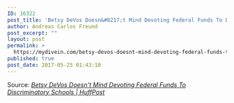 ```yaml
---
ID: 16322
post_title: 'Betsy DeVos Doesn&#8217;t Mind Devoting Federal Funds To Discriminatory Schools | HuffPost'
author: Andreas Carlos Freund
post_excerpt: ""
layout: post
permalink: >
  https://mydivein.com/betsy-devos-doesnt-mind-devoting-federal-funds-to-discriminatory-schools-huffpost/
published: true
post_date: 2017-05-25 01:43:10
---
```

<a href="http://www.huffingtonpost.com/entry/betsy-devos-testify-discriminatory-schools-lgbt_us_5925c037e4b00c8df2a11c66?ncid=inblnkushpmg00000009"><img class="alignnone size-full" src="https://mydivein.com/wp-content/uploads/2017/05/5925c3901600002200ddca09.jpeg" alt="" /></a>Source: <em><a href="http://www.huffingtonpost.com/entry/betsy-devos-testify-discriminatory-schools-lgbt_us_5925c037e4b00c8df2a11c66">Betsy DeVos Doesn't Mind Devoting Federal Funds To Discriminatory Schools | HuffPost</a></em>